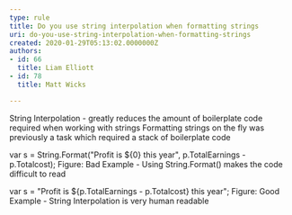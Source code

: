 ```yaml
---
type: rule
title: Do you use string interpolation when formatting strings
uri: do-you-use-string-interpolation-when-formatting-strings
created: 2020-01-29T05:13:02.0000000Z
authors:
- id: 66
  title: Liam Elliott
- id: 78
  title: Matt Wicks

---
```


String Interpolation - greatly reduces the amount of boilerplate code required when working with strings
Formatting strings on the fly was previously a task which required a stack of boilerplate code
 
var s = String.Format("Profit is ${0} this year", p.TotalEarnings - p.Totalcost);
Figure: Bad Example - Using String.Format() makes the code difficult to read

var s = "Profit is ${p.TotalEarnings - p.Totalcost} this year";
Figure: Good Example - String Interpolation is very human readable
